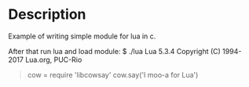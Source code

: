 # Description

Example of writing simple module for lua in c.

After that run lua and load module:
$ ./lua
Lua 5.3.4  Copyright (C) 1994-2017 Lua.org, PUC-Rio
> cow = require 'libcowsay'
> cow.say('I moo-a for Lua')